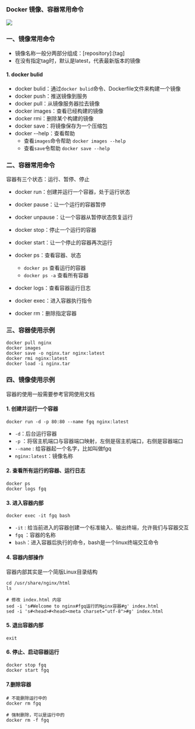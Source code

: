 ### Docker 镜像、容器常用命令
![](https://fgq233.github.io/imgs/docker/docker3.png)

### 一、镜像常用命令
* 镜像名称一般分两部分组成：[repository]:[tag]
* 在没有指定tag时，默认是latest，代表最新版本的镜像

#### 1. docker bulid
* docker bulid：通过`docker bulid`命令、Dockerfile文件来构建一个镜像
* docker push：推送镜像到服务
* docker pull：从镜像服务器拉去镜像
* docker images：查看已经构建的镜像
* docker rmi：删除某个构建的镜像
* docker save：将镜像保存为一个压缩包
* docker --help：查看帮助
  * 查看`images`命令帮助 `docker images --help`
  * 查看`save`令帮助 `docker save --help`


### 二、容器常用命令
容器有三个状态：运行、暂停、停止

* docker run：创建并运行一个容器，处于运行状态
* docker pause：让一个运行的容器暂停
* docker unpause：让一个容器从暂停状态恢复运行
* docker stop：停止一个运行的容器
* docker start：让一个停止的容器再次运行


* docker ps：查看容器、状态
  * `docker ps` 查看运行的容器
  * `docker ps -a` 查看所有容器
* docker logs：查看容器运行日志
* docker exec：进入容器执行指令
* docker rm：删除指定容器




### 三、容器使用示例
```
docker pull nginx
docker images
docker save -o nginx.tar nginx:latest
docker rmi nginx:latest
docker load -i nginx.tar
```

### 四、镜像使用示例
容器的使用一般需要参考官网使用文档

#### 1. 创建并运行一个容器
```
docker run -d -p 80:80 --name fgq nginx:latest
```

* `-d`：后台运行容器
* `-p` ：将宿主机端口与容器端口映射，左侧是宿主机端口，右侧是容器端口
* `--name` : 给容器起一个名字，比如叫做fgq
* `nginx:latest`：镜像名称

#### 2. 查看所有运行的容器、运行日志
```
docker ps
docker logs fgq
```

#### 3. 进入容器内部
```
docker exec -it fgq bash 
```

* `-it` : 给当前进入的容器创建一个标准输入、输出终端，允许我们与容器交互
* `fgq` ：容器的名称
* `bash`：进入容器后执行的命令，bash是一个linux终端交互命令

#### 4. 容器内部操作
容器内部其实是一个简版Linux目录结构

```
cd /usr/share/nginx/html
ls

# 修改 index.html 内容
sed -i 's#Welcome to nginx#fgq运行的Nginx容器#g' index.html
sed -i 's#<head>#<head><meta charset="utf-8">#g' index.html
```


#### 5. 退出容器内部
```
exit
```

#### 6. 停止、启动容器运行
```
docker stop fgq
docker start fgq
```

#### 7.删除容器
```
# 不能删除运行中的
docker rm fgq

# 强制删除，可以是运行中的
docker rm -f fgq
```